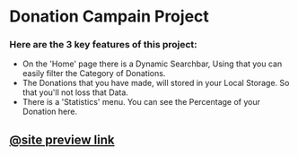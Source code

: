 # Donation Campain Project

### Here are the 3 key features of this project:

- On the 'Home' page there is a Dynamic Searchbar, Using that you can easily filter the Category of Donations.
- The Donations that you have made, will stored in your Local Storage. So that you'll not loss that Data.
- There is a 'Statistics' menu. You can see the Percentage of your Donation here.

## [@site preview link](https://b8a8-akib.netlify.app/)
